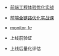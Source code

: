 * [前端工程体验优化实战](https://juejin.cn/book/7306163555449962533)
* [前端全链路优化实战课](https://time.geekbang.org/column/intro/100759401?tab=catalog)

* [monitor-fe](https://github.com/wangkaiwd/monitor-fe)


* 上线前验证
* 上线后量化评估  